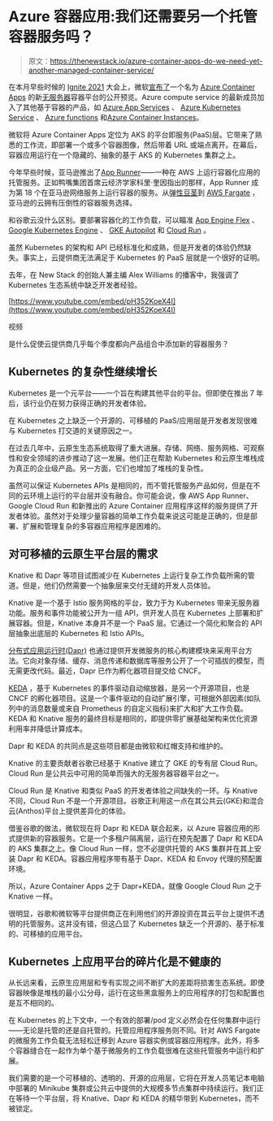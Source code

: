 # Azure 容器应用:我们还需要另一个托管容器服务吗？

> 原文：<https://thenewstack.io/azure-container-apps-do-we-need-yet-another-managed-container-service/>

在本月早些时候的 [Ignite 2021](https://myignite.microsoft.com/home) 大会上，微软[宣布了](https://techcommunity.microsoft.com/t5/apps-on-azure/introducing-azure-container-apps-a-serverless-container-service/ba-p/2867265)一个名为 [Azure Container Apps](https://aka.ms/containerapps) 的新[无服务器](https://thenewstack.io/category/serverless/)容器平台的公开预览。Azure compute service 的最新成员加入了其他基于容器的产品，如 [Azure App Services](https://azure.microsoft.com/en-gb/services/app-service/containers/) 、 [Azure Kubernetes Service](https://azure.microsoft.com/en-gb/services/kubernetes-service/) 、 [Azure functions](https://azure.microsoft.com/en-gb/services/functions/) 和[Azure Container Instances](https://azure.microsoft.com/en-gb/services/container-instances/)。

微软将 Azure Container Apps 定位为 AKS 的平台即服务(PaaS)层。它带来了熟悉的工作流，即部署一个或多个容器图像，然后带着 URL 或端点离开。在幕后，容器应用运行在一个隐藏的、抽象的基于 AKS 的 Kubernetes 集群之上。

今年早些时候，亚马逊推出了[App Runner](https://aws.amazon.com/apprunner/)——一种在 AWS 上运行容器化应用的托管服务。正如鸭嘴集团首席云经济学家科里·奎因指出的那样，App Runner 成为第 18 个在亚马逊网络服务上运行容器的服务。从[弹性豆茎](https://aws.amazon.com/elasticbeanstalk/)到 [AWS Fargate](https://aws.amazon.com/fargate/) ，亚马逊的云拥有压倒性的容器服务选择。

和谷歌云没什么区别。要部署容器化的工作负载，可以瞄准 [App Engine Flex](https://cloud.google.com/appengine/docs/the-appengine-environments) 、 [Google Kubernetes Engine](https://cloud.google.com/kubernetes-engine) 、 [GKE Autopilot](https://cloud.google.com/kubernetes-engine/docs/concepts/autopilot-overview) 和 [Cloud Run](https://cloud.google.com/run) 。

虽然 Kubernetes 的架构和 API 已经标准化和成熟，但是开发者的体验仍然缺失。事实上，云提供商无法满足于 Kubernetes 的 PaaS 层就是一个很好的证明。

去年，在 New Stack 的创始人兼主编 Alex Williams 的播客中，我强调了 Kubernetes 生态系统中缺乏开发者经验。

[https://www.youtube.com/embed/pH352KoeX4I](https://www.youtube.com/embed/pH352KoeX4I)

视频

是什么促使云提供商几乎每个季度都向产品组合中添加新的容器服务？

## Kubernetes 的复杂性继续增长

Kubernetes 是一个元平台——一个旨在构建其他平台的平台。但即使在推出 7 年后，该行业仍在努力获得正确的开发者体验。

在 Kubernetes 之上缺乏一个开源的、可移植的 PaaS/应用层是开发者发现很难与 Kubernetes 打交道的关键原因之一。

在过去几年中，云原生生态系统取得了重大进展。存储、网络、服务网格、可观察性和安全领域的进步推动了这一发展。他们正在帮助 Kubernetes 和云原生堆栈成为真正的企业级产品。另一方面，它们也增加了堆栈的复杂性。

虽然可以保证 Kubernetes APIs 是相同的，而不管托管服务产品如何，但是在不同的云环境上运行的平台层并没有融合。你可能会说，像 AWS App Runner、Google Cloud Run 和新推出的 Azure Container 应用程序这样的服务提供了开发者体验。虽然对于处理少量容器的简单工作负载来说这可能是正确的，但是部署、扩展和管理复杂的多容器应用程序是困难的。

## 对可移植的云原生平台层的需求

Knative 和 Dapr 等项目试图减少在 Kubernetes 上运行复杂工作负载所需的管道。但是，他们仍然需要一个抽象层来交付无缝的开发人员体验。

Knative 是一个基于 Istio 服务网格的平台，致力于为 Kubernetes 带来无服务器功能。服务和事件功能被公开为一组 API，供开发人员在 Kubernetes 上部署和扩展容器。但是，Knative 本身并不是一个 PaaS 层。它通过一个简化和聚合的 API 层抽象出底层的 Kubernetes 和 Istio APIs。

[分布式应用运行时(Dapr)](https://dapr.io) 也通过提供开发微服务的核心构建模块来采用平台方法。它向对象存储、缓存、消息传递和数据库等服务公开了一个可插拔的模型，而无需更改代码。最近，Dapr 已作为孵化器项目提交给 CNCF。

[KEDA](https://keda.sh) ，基于 Kubernetes 的事件驱动自动缩放器，是另一个开源项目，也是 CNCF 的孵化器项目。这是一个事件驱动的自动扩展引擎，可根据外部因素(如队列中的消息数量或来自 Prometheus 的自定义指标)来扩大和扩大工作负载。KEDA 和 Knative 服务的最终目标是相同的，即提供零扩展基础架构来优化资源利用率并降低计算成本。

Dapr 和 KEDA 的共同点是这些项目都是由微软和红帽支持和维护的。

Knative 的主要贡献者谷歌已经基于 Knative 建立了 GKE 的专有层 Cloud Run。Cloud Run 是公共云中可用的简单而强大的无服务器容器平台之一。

Cloud Run 是 Knative 和类似 PaaS 的开发者体验之间缺失的一环。与 Knative 不同，Cloud Run 不是一个开源项目。谷歌正利用这一点在其公共云(GKE)和混合云(Anthos)平台上提供差异化的体验。

借鉴谷歌的做法，微软现在将 Dapr 和 KEDA 联合起来，以 Azure 容器应用的形式提供新的容器服务。它是一个多租户隔离层，运行在预先配置了 Dapr 和 KEDA 的 AKS 集群之上。像 Cloud Run 一样，您不必提供托管的 AKS 集群并在其上安装 Dapr 和 KEDA。容器应用程序带有基于 Dapr、KEDA 和 Envoy 代理的预配置环境。

所以，Azure Container Apps 之于 Dapr+KEDA，就像 Google Cloud Run 之于 Knative 一样。

很明显，谷歌和微软等平台提供商正在利用他们的开源投资在其云平台上提供不透明的托管服务。这并没有错，但这凸显了 Kubernetes 缺乏一个开源的、基于标准的、可移植的应用平台。

## Kubernetes 上应用平台的碎片化是不健康的

从长远来看，云原生应用层和专有实现之间不断扩大的差距将损害生态系统。即使容器映像是堆栈的最小公分母，运行在这些黑盒服务上的应用程序的打包和配置也是互不相同的。

在 Kubernetes 的上下文中，一个有效的部署/pod 定义必然会在任何集群中运行——无论是托管的还是自托管的。托管应用程序服务则不同。针对 AWS Fargate 的微服务工作负载无法轻松迁移到 Azure 容器实例或容器应用程序。此外，将多个容器缝合在一起作为单个基于微服务的工作负载很难在这些托管服务中运行和扩展。

我们需要的是一个可移植的、透明的、开源的应用层，它将在开发人员笔记本电脑中部署的 Minikube 集群或公共云中提供的大规模多节点集群中持续运行。我们正在等待一个平台层，将 Knative、Dapr 和 KEDA 的精华带到 Kubernetes，而不被锁定。

<svg xmlns:xlink="http://www.w3.org/1999/xlink" viewBox="0 0 68 31" version="1.1"><title>Group</title> <desc>Created with Sketch.</desc></svg>